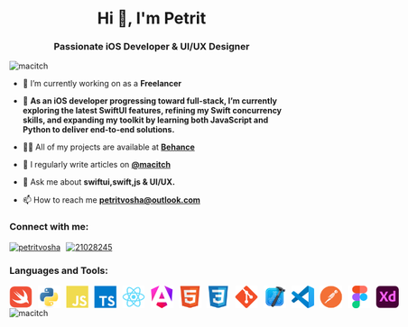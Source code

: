 <h1 align="center">Hi 👋, I'm Petrit</h1>
<h3 align="center">Passionate iOS Developer & UI/UX Designer</h3>

<p align="left"> <img src="https://komarev.com/ghpvc/?username=macitch&label=Profile%20views&color=0e75b6&style=flat" alt="macitch" /> </p>

- 🔭 I’m currently working on as a **Freelancer**

- 🌱 **As an iOS developer progressing toward full-stack, I’m currently exploring the latest SwiftUI features, refining my Swift concurrency skills, and expanding my toolkit by learning both JavaScript and Python to deliver end-to-end solutions.**

- 👨‍💻 All of my projects are available at **[Behance](https://www.behance.net/hugemistake)**

- 📝 I regularly write articles on **[@macitch](https://medium.com/@macitch)**

- 💬 Ask me about **swiftui,swift,js & UI/UX.**

- 📫 How to reach me **petritvosha@outlook.com**

<h3 align="left">Connect with me:</h3>
<div style="display: flex; align-items: center; gap: 10px;">
<a href="https://linkedin.com/in/petritvosha" target="blank"><img align="center" src="https://raw.githubusercontent.com/rahuldkjain/github-profile-readme-generator/master/src/images/icons/Social/linked-in-alt.svg" alt="petritvosha" height="40" width="40" /></a>
<a href="https://stackoverflow.com/users/21028245" target="blank"><img align="center" src="https://raw.githubusercontent.com/rahuldkjain/github-profile-readme-generator/master/src/images/icons/Social/stack-overflow.svg" alt="21028245" height="40" width="40" /></a>
</div>

<h3 align="left">Languages and Tools:</h3>
<div style="display: flex; align-items: center; gap: 10px;">
  <img alt="Swift" height="40" width="40" src="https://raw.githubusercontent.com/devicons/devicon/master/icons/swift/swift-original.svg">
  <img alt="Python" height="40" width="40" src="https://raw.githubusercontent.com/devicons/devicon/master/icons/python/python-original.svg">
  <img alt="Javascript" height="40" width="40" src="https://raw.githubusercontent.com/devicons/devicon/master/icons/javascript/javascript-plain.svg">
  <img alt="Typescript" height="40" width="40" src="https://raw.githubusercontent.com/devicons/devicon/master/icons/typescript/typescript-original.svg">
  <img alt="React" height="40" width="40" src="https://raw.githubusercontent.com/devicons/devicon/master/icons/react/react-original.svg">
  <img alt="Angular" height="40" width="40" src="https://raw.githubusercontent.com/devicons/devicon/master/icons/angular/angular-original.svg">
  <img alt="HTML" height="40" width="40" src="https://raw.githubusercontent.com/devicons/devicon/master/icons/html5/html5-original.svg">
  <img alt="CSS" height="40" width="40" src="https://raw.githubusercontent.com/devicons/devicon/master/icons/css3/css3-original.svg">
  <img alt="Git" height="40" width="40" src="https://raw.githubusercontent.com/devicons/devicon/master/icons/git/git-original.svg">
  <img alt="XCode" height="40" width="40" src="https://raw.githubusercontent.com/devicons/devicon/master/icons/xcode/xcode-original.svg">
  <img alt="Visual Code" height="40" width="40" src="https://raw.githubusercontent.com/devicons/devicon/master/icons/vscode/vscode-original.svg">
  <img alt="Postman" height="40" width="40" src="https://raw.githubusercontent.com/devicons/devicon/master/icons/postman/postman-original.svg">
  <img alt="Figma" height="40" width="40" src="https://raw.githubusercontent.com/devicons/devicon/master/icons/figma/figma-original.svg">
  <img alt="Adobe XD" height="40" width="40" src="https://raw.githubusercontent.com/devicons/devicon/master/icons/xd/xd-original.svg">
</div>

<img align="left" src="https://github-readme-stats.vercel.app/api/top-langs?username=macitch&show_icons=true&locale=en&layout=compact" alt="macitch" />
